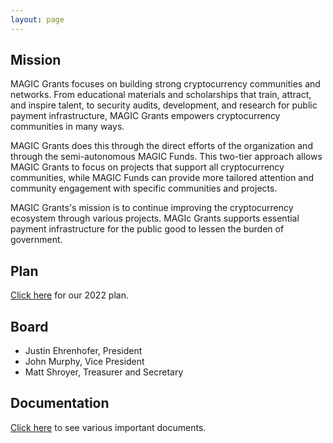 ```yaml
---
layout: page
---
```


## Mission

MAGIC Grants focuses on building strong cryptocurrency communities and networks. From educational materials and scholarships that train, attract, and inspire talent, to security audits, development, and research for public payment infrastructure, MAGIC Grants empowers cryptocurrency communities in many ways.

MAGIC Grants does this through the direct efforts of the organization and through the semi-autonomous MAGIC Funds. This two-tier approach allows MAGIC Grants to focus on projects that support all cryptocurrency communities, while MAGIC Funds can provide more tailored attention and community engagement with specific communities and projects.

MAGIC Grants's mission is to continue improving the cryptocurrency ecosystem through various projects. MAGIc Grants supports essential payment infrastructure for the public good to lessen the burden of government.

## Plan

[Click here](/about/plan/) for our 2022 plan.

## Board

* Justin Ehrenhofer, President
* John Murphy, Vice President
* Matt Shroyer, Treasurer and Secretary

## Documentation

[Click here](/about/documentation/) to see various important documents.
